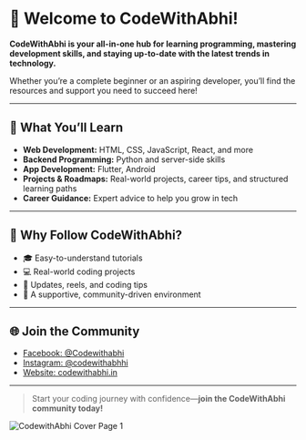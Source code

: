 # 👋 Welcome to CodeWithAbhi!

**CodeWithAbhi is your all-in-one hub for learning programming, mastering development skills, and staying up-to-date with the latest trends in technology.**

Whether you’re a complete beginner or an aspiring developer, you’ll find the resources and support you need to succeed here!

---

## 🚀 What You’ll Learn

- **Web Development:** HTML, CSS, JavaScript, React, and more
- **Backend Programming:** Python and server-side skills
- **App Development:** Flutter, Android
- **Projects & Roadmaps:** Real-world projects, career tips, and structured learning paths
- **Career Guidance:** Expert advice to help you grow in tech

---

## 🌟 Why Follow CodeWithAbhi?

- 🎓 Easy-to-understand tutorials
- 💻 Real-world coding projects
- 📲 Updates, reels, and coding tips
- 🙌 A supportive, community-driven environment

---

## 🌐 Join the Community

- [Facebook: @Codewithabhi](https://facebook.com/Codewithabhi)
- [Instagram: @codewithabhhi](https://instagram.com/codewithabhhi)
- [Website: codewithabhi.in](https://codewithabhi.in)

---

> Start your coding journey with confidence—**join the CodeWithAbhi community today!**

![CodewithAbhi Cover Page 1](https://github.com/user-attachments/assets/c23861be-d108-43c1-9887-c0b82a6fedb0)
